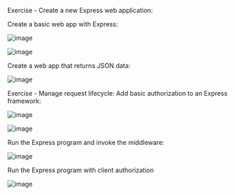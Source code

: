 Exercise - Create a new Express web application:

Create a basic web app with Express:

![image](https://user-images.githubusercontent.com/50045282/194044877-5a63098a-7eb9-4091-b3b9-09e2a2927097.png)

![image](https://user-images.githubusercontent.com/50045282/194044980-9459b0de-c22d-4f05-8618-490f30ccd58b.png)

Create a web app that returns JSON data:

![image](https://user-images.githubusercontent.com/50045282/194045022-8ad2f5b8-4616-4c44-885e-7eb35e22e9a4.png)

Exercise - Manage request lifecycle:
Add basic authorization to an Express framework:

![image](https://user-images.githubusercontent.com/50045282/194045353-1eb5fe4a-cee4-4f06-86dd-1fd958ae1a77.png)

![image](https://user-images.githubusercontent.com/50045282/194045517-df97f513-3955-42e5-8cb4-6ba5d4bc0be8.png)

Run the Express program and invoke the middleware:

![image](https://user-images.githubusercontent.com/50045282/194045610-7910a7a0-844e-4f78-8bee-4970d255ccc2.png)

Run the Express program with client authorization

![image](https://user-images.githubusercontent.com/50045282/194045819-ddfce682-3ccc-47e3-952b-85e0999a4c78.png)
